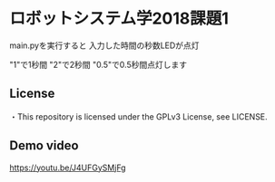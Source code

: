 # ロボットシステム学2018課題1
main.pyを実行すると
入力した時間の秒数LEDが点灯

"1"で1秒間 "2"で2秒間 "0.5"で0.5秒間点灯します

## License
・This repository is licensed under the GPLv3 License, see LICENSE.

## Demo video
https://youtu.be/J4UFGySMjFg
